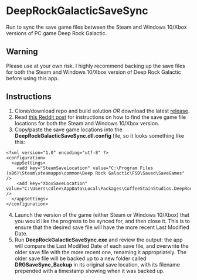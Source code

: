 # DeepRockGalacticSaveSync
Run to sync the save game files between the Steam and Windows 10/Xbox versions of PC game Deep Rock Galactic.

<h2>Warning</h2>
Please use at your own risk. I highly recommend backing up the save files for both the Steam and Windows 10/Xbox version of Deep Rock Galactic before using this app.

<h2>Instructions</h2>

1. Clone/download repo and build solution *OR* download the latest [release](https://github.com/cdleveille/DeepRockGalacticSaveSync/releases).
2. Read [this Reddit post](https://www.reddit.com/r/DeepRockGalactic/comments/e7hptr/how_to_transfer_your_steam_save_to_windows_10_and/) for instructions on how to find the save game file locations for both the Steam and Windows 10/Xbox version.
3. Copy/paste the save game locations into the **DeepRockGalacticSaveSync.dll.config** file, so it looks something like this:
```
<?xml version="1.0" encoding="utf-8" ?>
<configuration>
  <appSettings>
    <add key="SteamSaveLocation" value="C:\Program Files (x86)\Steam\steamapps\common\Deep Rock Galactic\FSD\Saved\SaveGames" />
    <add key="XboxSaveLocation" value="C:\Users\cdlev\AppData\Local\Packages\CoffeeStainStudios.DeepRockGalactic_496a1srhmar9w\SystemAppData\wgs\00090000024D69CB_882901006F2042808DB0569531F199CB\F009F38706E44AF7A4318AD729978457" />
  </appSettings>
</configuration>
```
4. Launch the version of the game (either Steam or Windows 10/Xbox) that you would like the progress to be synced for, and then close it. This is to ensure that the desired save file will have the more recent Last Modified Date.
5. Run **DeepRockGalacticSaveSync.exe** and review the output: the app will compare the Last Modified Date of each save file, and overwrite the older save file with the more recent one, renaming it appropriately. The older save file will be backed up to a new folder called **DRGSaveSync_Backup** in its original save location, with its filename prepended with a timestamp showing when it was backed up.
